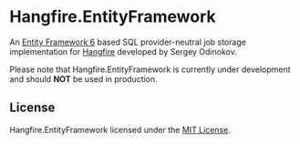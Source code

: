 # Hangfire.EntityFramework

An [Entity Framework 6](https://msdn.com/data/ef) based SQL provider-neutral job storage implementation for [Hangfire](http://hangfire.io) developed by Sergey Odinokov.

Please note that Hangfire.EntityFramework is currently under development and should **NOT** be used in production.

## License

Hangfire.EntityFramework licensed under the [MIT License](https://raw.githubusercontent.com/sergezhigunov/Hangfire.EntityFramework/master/LICENSE).